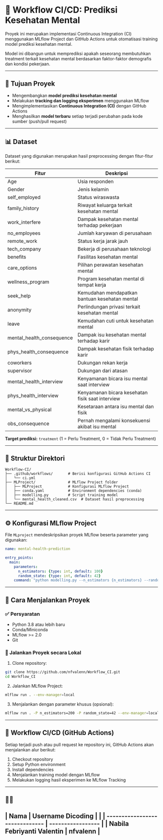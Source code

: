 # 🧠 Workflow CI/CD: Prediksi Kesehatan Mental

Proyek ini merupakan implementasi Continuous Integration (CI) menggunakan MLflow Project dan GitHub Actions untuk otomatisasi training model prediksi kesehatan mental.

Model ini dibangun untuk memprediksi apakah seseorang membutuhkan treatment terkait kesehatan mental berdasarkan faktor-faktor demografis dan kondisi pekerjaan.

---

## 🎯 Tujuan Proyek

* Mengembangkan **model prediksi kesehatan mental**
* Melakukan **tracking dan logging eksperimen** menggunakan MLflow
* Mengimplementasikan **Continuous Integration (CI)** dengan GitHub Actions
* Menghasilkan **model terbaru** setiap terjadi perubahan pada kode sumber (push/pull request)

---

## 📊 Dataset

Dataset yang digunakan merupakan hasil preprocessing dengan fitur-fitur berikut:

| Fitur                       | Deskripsi                                        |
| --------------------------- | ------------------------------------------------ |
| Age                         | Usia responden                                   |
| Gender                      | Jenis kelamin                                    |
| self\_employed              | Status wiraswasta                                |
| family\_history             | Riwayat keluarga terkait kesehatan mental        |
| work\_interfere             | Dampak kesehatan mental terhadap pekerjaan       |
| no\_employees               | Jumlah karyawan di perusahaan                    |
| remote\_work                | Status kerja jarak jauh                          |
| tech\_company               | Bekerja di perusahaan teknologi                  |
| benefits                    | Fasilitas kesehatan mental                       |
| care\_options               | Pilihan perawatan kesehatan mental               |
| wellness\_program           | Program kesehatan mental di tempat kerja         |
| seek\_help                  | Kemudahan mendapatkan bantuan kesehatan mental   |
| anonymity                   | Perlindungan privasi terkait kesehatan mental    |
| leave                       | Kemudahan cuti untuk kesehatan mental            |
| mental\_health\_consequence | Dampak isu kesehatan mental terhadap karir       |
| phys\_health\_consequence   | Dampak kesehatan fisik terhadap karir            |
| coworkers                   | Dukungan rekan kerja                             |
| supervisor                  | Dukungan dari atasan                             |
| mental\_health\_interview   | Kenyamanan bicara isu mental saat interview      |
| phys\_health\_interview     | Kenyamanan bicara kesehatan fisik saat interview |
| mental\_vs\_physical        | Kesetaraan antara isu mental dan fisik           |
| obs\_consequence            | Pernah mengalami konsekuensi akibat isu mental   |

**Target prediksi:** `treatment` (1 = Perlu Treatment, 0 = Tidak Perlu Treatment)

---

## 📁 Struktur Direktori

```
Workflow-CI/
├── .github/workflows/       # Berisi konfigurasi GitHub Actions CI
│   └── ci.yml
├── MLProject/               # MLflow Project folder
│   ├── MLProject            # Konfigurasi MLflow Project
│   ├── conda.yaml           # Environment dependencies (conda)
│   ├── modelling.py         # Script training model
│   └── mental_health_cleaned.csv  # Dataset hasil preprocessing
└── README.md
```

---

## ⚙️ Konfigurasi MLflow Project

File `MLproject` mendeskripsikan proyek MLflow beserta parameter yang digunakan:

```yaml
name: mental-health-prediction

entry_points:
  main:
    parameters:
      n_estimators: {type: int, default: 100}
      random_state: {type: int, default: 42}
    command: "python modelling.py --n_estimators {n_estimators} --random_state {random_state}"
```

---

## 🚀 Cara Menjalankan Proyek

### ✅ Persyaratan

* Python 3.8 atau lebih baru
* Conda/Miniconda
* MLflow >= 2.0
* Git

### 🔧 Jalankan Proyek secara Lokal

1. Clone repository:

```bash
git clone https://github.com/nfvalenn/Workflow_CI.git
cd Workflow_CI
```

2. Jalankan MLflow Project:

```bash
mlflow run . --env-manager=local
```

3. Menjalankan dengan parameter khusus (opsional):

```bash
mlflow run . -P n_estimators=200 -P random_state=42 --env-manager=local
```

---

## 🔄 Workflow CI/CD (GitHub Actions)

Setiap terjadi push atau pull request ke repository ini, GitHub Actions akan menjalankan alur berikut:

1. Checkout repository
2. Setup Python environment
3. Install dependencies
4. Menjalankan training model dengan MLflow
5. Melakukan logging hasil eksperimen ke MLflow Tracking

---

## 🙋‍♀️

| Nama                           | Username Dicoding |                                                                                                                                    |
| ------------------------------ | ----------------- |
| **Nabila Febriyanti Valentin** | nfvalenn          |
---
